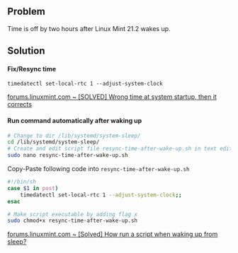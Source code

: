 ## Problem

Time is off by two hours after Linux Mint 21.2 wakes up.

## Solution

#### Fix/Resync time

    timedatectl set-local-rtc 1 --adjust-system-clock
    
[forums.linuxmint.com ~ [SOLVED] Wrong time at system startup, then it corrects](https://forums.linuxmint.com/viewtopic.php?t=313030)

#### Run command automatically after waking up

```sh
# Change to dir /lib/systemd/system-sleep/
cd /lib/systemd/system-sleep/
# Create and edit script file resync-time-after-wake-up.sh in text editor nano
sudo nano resync-time-after-wake-up.sh
```
Copy-Paste following code into `resync-time-after-wake-up.sh`
```sh
#!/bin/sh
case $1 in post)
    timedatectl set-local-rtc 1 --adjust-system-clock;;
esac
```

```sh
# Make script executable by adding flag x
sudo chmod+x resync-time-after-wake-up.sh
```

[forums.linuxmint.com ~ [Solved] How run a script when waking up from sleep?](https://forums.linuxmint.com/viewtopic.php?p=1526566#p1526566)
